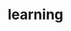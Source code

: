 ---
layout: list
title: learning
slug: learning
menu: true
order: 8
description: >
  성장하는것은 인생에 도움이 된다.
---